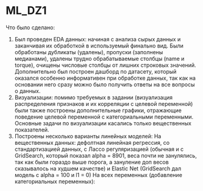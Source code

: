 # ML_DZ1
Что было сделано:
1. Был проведен EDA данных: начиная с анализа сырых данных и заканчивая их обработкой в используемый финально вид. Были обработаны дубликаты (удалены), пропуски (заполнены медианами), удалены трудно обрабатываемые столбцы (name и torque), очищены числовые столбцы от лишних строковых значений. Дополнительно был построен дашборд по датасету, который оказался особенно информативен при обработке данных, так как на основании него сразу можно было получить ответы на все вопросы о данных.
2. Визуализации: помимо требуемых в задании (визуализация распределения признаков и их корреляции с целевой переменной) были также построены дополнительные графики, отражающие поведение целевой переменной с категориальными переменными. Основные задачи по визуализации касались только вещественных показателей.
3. Построены несколько варианты линейных моделей:
    На вещественных данных: дефолтная линейная регрессия, со стандартизацией данных, с Лассо регуляризацией (обычная и с GridSearch, который показал alpha = 8901, веса почти не занулялись, так как были гораздо выше порога, а зануление доп весов сказывалось на худшем качестве) и Elastic Net (GridSearch дал модель с alpha = 100 и l1 = 0)
    На всех переменных (добавление категориальных переменных):


